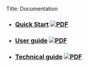 Title: Documentation

* ### [Quick Start](/quick-start) [![PDF](/images/pdf.png)](/pdfs/quick-start.pdf)

* ### [User guide](/user-guide) [![PDF](/images/pdf.png)](/pdfs/user-guide.pdf)

* ### [Technical guide](/technical-guide) [![PDF](/images/pdf.png)](/pdfs/technical-guide.pdf)
